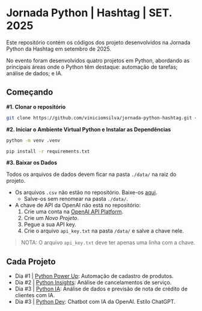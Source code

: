 # Jornada Python | Hashtag | SET. 2025

Este repositório contém os códigos dos projeto desenvolvidos na Jornada Python
da Hashtag em setembro de 2025.

No evento foram desenvolvidos quatro projetos em Python, abordando as principais
áreas onde o Python têm destaque: automação de tarefas; análise de dados; e IA.

## Começando

**\#1. Clonar o repositório**

```bash
git clone https://github.com/viniciomsilva/jornada-python-hashtag.git <MyProjectFolderName>
```

**\#2. Iniciar o Ambiente Virtual Python e Instalar as Dependências**

```bash
python -m venv .venv

pip install -r requirements.txt
```

**\#3. Baixar os Dados**

Todos os arquivos de dados devem ficar na pasta ` ./data/ ` na raiz do projeto.

* Os arquivos ` .csv ` não estão no repositório. Baixe-os [aqui](https://www.dropbox.com/scl/fo/11sbrez5g9ymifinrsxif/APKpco4zH0RJxuVpa2k3o7k?rlkey=jk64ht763xgfvrsodstm60568&st=u6x9tjo9&dl=0).
  * Salve-os sem renomear na pasta ` ./data/ `.
* A chave de API da OpenAI não está no repositório:
  1. Crie uma conta na [OpenAI API Platform](https://auth.openai.com/log-in).
  2. Crie um *Novo Projeto*.
  3. Pegue a sua API key.
  4. Crie o arquivo ` api_key.txt ` na pasta ` /data/ ` e salve a chave nele.

> NOTA: O arquivo ` api_key.txt ` deve ter apenas uma linha com a chave.

## Cada Projeto

* Dia #1 | [Python Power Up](./python_power_up/): Automação de cadastro de produtos.
* Dia #2 | [Python Insights](./python_insights/): Análise de cancelamentos de serviço.
* Dia #3 | [Python IA](./python_ia/): Análise de dados e previsão de nota de crédito de clientes com IA.
* Dia #3 | [Python Dev](./python_dev/): Chatbot com IA da OpenAI. Estilo ChatGPT.
